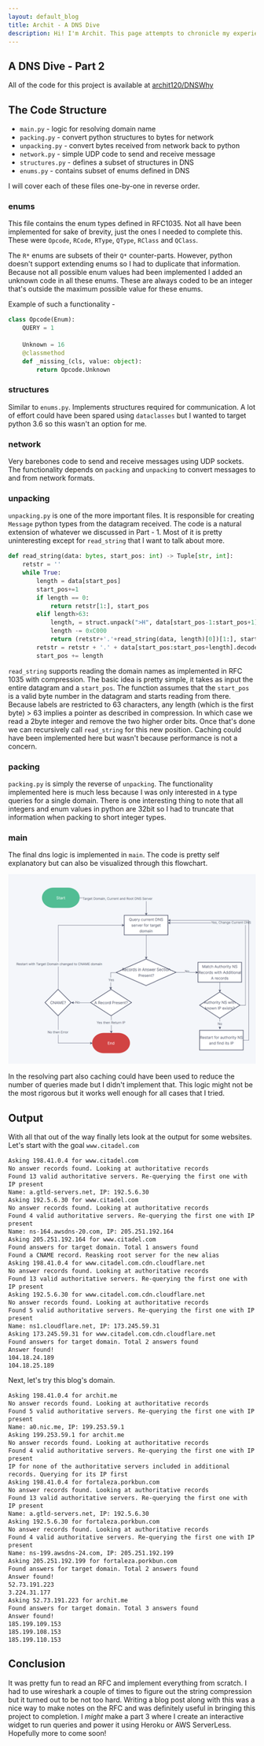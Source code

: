 ```yaml
---
layout: default_blog
title: Archit - A DNS Dive
description: Hi! I'm Archit. This page attempts to chronicle my experience of creating a DNS resolver
---
```


## A DNS Dive - Part 2

All of the code for this project is available at [archit120/DNSWhy](https://github.com/archit120/DNSWhy)

## The Code Structure 

 - `main.py` - logic for resolving domain name
 - `packing.py` - convert python structures to bytes for network
 - `unpacking.py` - convert bytes received from network back to python
 - `network.py` - simple UDP code to send and receive message
 - `structures.py` - defines a subset of structures in DNS
 - `enums.py` - contains subset of enums defined in DNS

I will cover each of these files one-by-one in reverse order.

### enums

This file contains the enum types defined in RFC1035. Not all have been implemented for sake of brevity, just the ones I needed to complete this. These were `Opcode`, `RCode`, `RType`, `QType`, `RClass` and `QClass`.

The `R*` enums are subsets of their `Q*` counter-parts. However, python doesn't support extending enums so I had to duplicate that information. Because not all possible enum values had been implemented I added an unknown code in all these enums. These are always coded to be an integer that's outside the maximum possible value for these enums.

Example of such a functionality - 

```python
class Opcode(Enum):
    QUERY = 1

    Unknown = 16
    @classmethod
    def _missing_(cls, value: object):
        return Opcode.Unknown
```


### structures

Similar to `enums.py`. Implements structures required for communication. A lot of effort could have been spared using `dataclasses` but I wanted to target python 3.6 so this wasn't an option for me. 

### network

Very barebones code to send and receive messages using UDP sockets. The functionality depends on `packing` and `unpacking` to convert messages to and from network formats.

### unpacking

`unpacking.py` is one of the more important files. It is responsible for creating `Message` python types from the datagram received. The code is a natural extension of whatever we discussed in Part - 1. Most of it is pretty uninteresting except for `read_string` that I want to talk about more.

```python
def read_string(data: bytes, start_pos: int) -> Tuple[str, int]:
    retstr = ''
    while True:
        length = data[start_pos]
        start_pos+=1
        if length == 0:
            return retstr[1:], start_pos
        elif length>63:
            length, = struct.unpack(">H", data[start_pos-1:start_pos+1])
            length -= 0xC000
            return (retstr+'.'+read_string(data, length)[0])[1:], start_pos+1
        retstr = retstr + '.' + data[start_pos:start_pos+length].decode('ascii')
        start_pos += length
``` 

`read_string` supports reading the domain names as implemented in RFC 1035 with compression. The basic idea is pretty simple, it takes as input the entire datagram and a `start_pos`. The function assumes that the `start_pos` is a valid byte number in the datagram and starts reading from there. Because labels are restricted to 63 characters, any length (which is the first byte) > 63 implies a pointer as described in compression. In which case we read a 2byte integer and remove the two higher order bits. Once that's done we can recursively call `read_string` for this new position. Caching could have been implemented here but wasn't because performance is not a concern. 

### packing

`packing.py` is simply the reverse of `unpacking`. The functionality implemented here is much less because I was only interested in `A` type queries for a single domain. There is one interesting thing to note that all integers and enum values in python are 32bit so I had to truncate that information when packing to short integer types. 

### main

The final dns logic is implemented in `main`. The code is pretty self explanatory but can also be visualized through this flowchart.

![](logic.png)

In the resolving part also caching could have been used to reduce the number of queries made but I didn't implement that. This logic might not be the most rigorous but it works well enough for all cases that I tried.

## Output

With all that out of the way finally lets look at the output for some websites. Let's start with the goal `www.citadel.com`

```
Asking 198.41.0.4 for www.citadel.com
No answer records found. Looking at authoritative records
Found 13 valid authoritative servers. Re-querying the first one with IP present
Name: a.gtld-servers.net, IP: 192.5.6.30
Asking 192.5.6.30 for www.citadel.com
No answer records found. Looking at authoritative records
Found 4 valid authoritative servers. Re-querying the first one with IP present
Name: ns-164.awsdns-20.com, IP: 205.251.192.164
Asking 205.251.192.164 for www.citadel.com
Found answers for target domain. Total 1 answers found
Found a CNAME record. Reasking root server for the new alias
Asking 198.41.0.4 for www.citadel.com.cdn.cloudflare.net
No answer records found. Looking at authoritative records
Found 13 valid authoritative servers. Re-querying the first one with IP present
Asking 192.5.6.30 for www.citadel.com.cdn.cloudflare.net
No answer records found. Looking at authoritative records
Found 5 valid authoritative servers. Re-querying the first one with IP present
Name: ns1.cloudflare.net, IP: 173.245.59.31
Asking 173.245.59.31 for www.citadel.com.cdn.cloudflare.net
Found answers for target domain. Total 2 answers found
Answer found!
104.18.24.189
104.18.25.189
```

Next, let's try this blog's domain.

```
Asking 198.41.0.4 for archit.me
No answer records found. Looking at authoritative records
Found 5 valid authoritative servers. Re-querying the first one with IP present
Name: a0.nic.me, IP: 199.253.59.1
Asking 199.253.59.1 for archit.me
No answer records found. Looking at authoritative records
Found 4 valid authoritative servers. Re-querying the first one with IP present
IP for none of the authoritative servers included in additional records. Querying for its IP first
Asking 198.41.0.4 for fortaleza.porkbun.com
No answer records found. Looking at authoritative records
Found 13 valid authoritative servers. Re-querying the first one with IP present
Name: a.gtld-servers.net, IP: 192.5.6.30
Asking 192.5.6.30 for fortaleza.porkbun.com
No answer records found. Looking at authoritative records
Found 4 valid authoritative servers. Re-querying the first one with IP present
Name: ns-199.awsdns-24.com, IP: 205.251.192.199
Asking 205.251.192.199 for fortaleza.porkbun.com
Found answers for target domain. Total 2 answers found
Answer found!
52.73.191.223
3.224.31.177
Asking 52.73.191.223 for archit.me
Found answers for target domain. Total 3 answers found
Answer found!
185.199.109.153
185.199.108.153
185.199.110.153
```

## Conclusion

It was pretty fun to read an RFC and implement everything from scratch. I had to use wireshark a couple of times to figure out the string compression but it turned out to be not too hard. Writing a blog post along with this was a nice way to make notes on the RFC and was definitely useful in bringing this project to completion. I _might_ make a part 3 where I create an interactive widget to run queries and power it using Heroku or AWS ServerLess. Hopefully more to come soon!